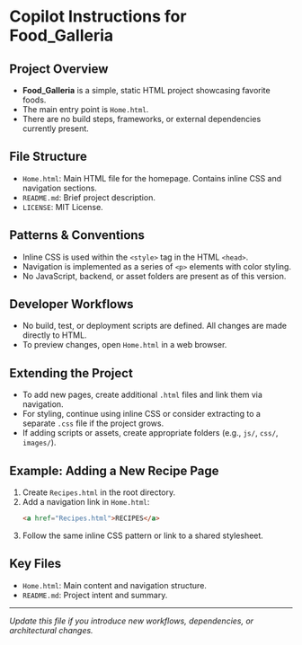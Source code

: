 # Copilot Instructions for Food_Galleria

## Project Overview
- **Food_Galleria** is a simple, static HTML project showcasing favorite foods.
- The main entry point is `Home.html`.
- There are no build steps, frameworks, or external dependencies currently present.

## File Structure
- `Home.html`: Main HTML file for the homepage. Contains inline CSS and navigation sections.
- `README.md`: Brief project description.
- `LICENSE`: MIT License.

## Patterns & Conventions
- Inline CSS is used within the `<style>` tag in the HTML `<head>`.
- Navigation is implemented as a series of `<p>` elements with color styling.
- No JavaScript, backend, or asset folders are present as of this version.

## Developer Workflows
- No build, test, or deployment scripts are defined. All changes are made directly to HTML.
- To preview changes, open `Home.html` in a web browser.

## Extending the Project
- To add new pages, create additional `.html` files and link them via navigation.
- For styling, continue using inline CSS or consider extracting to a separate `.css` file if the project grows.
- If adding scripts or assets, create appropriate folders (e.g., `js/`, `css/`, `images/`).

## Example: Adding a New Recipe Page
1. Create `Recipes.html` in the root directory.
2. Add a navigation link in `Home.html`:
   ```html
   <a href="Recipes.html">RECIPES</a>
   ```
3. Follow the same inline CSS pattern or link to a shared stylesheet.

## Key Files
- `Home.html`: Main content and navigation structure.
- `README.md`: Project intent and summary.

---

*Update this file if you introduce new workflows, dependencies, or architectural changes.*
